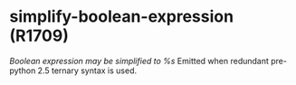 # simplify-boolean-expression (R1709)
*Boolean expression may be simplified to %s* Emitted when redundant
pre-python 2.5 ternary syntax is used.

